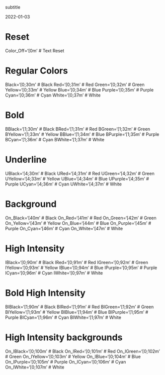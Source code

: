 subtitle

2022-01-03

Reset
=====

Color\_Off=‘\[0m’ \# Text Reset

Regular Colors
==============

Black=‘\[0;30m’ \# Black Red=‘\[0;31m’ \# Red Green=‘\[0;32m’ \# Green Yellow=‘\[0;33m’ \# Yellow Blue=‘\[0;34m’ \# Blue Purple=‘\[0;35m’ \# Purple Cyan=‘\[0;36m’ \# Cyan White=‘\[0;37m’ \# White

Bold
====

BBlack=‘\[1;30m’ \# Black BRed=‘\[1;31m’ \# Red BGreen=‘\[1;32m’ \# Green BYellow=‘\[1;33m’ \# Yellow BBlue=‘\[1;34m’ \# Blue BPurple=‘\[1;35m’ \# Purple BCyan=‘\[1;36m’ \# Cyan BWhite=‘\[1;37m’ \# White

Underline
=========

UBlack=‘\[4;30m’ \# Black URed=‘\[4;31m’ \# Red UGreen=‘\[4;32m’ \# Green UYellow=‘\[4;33m’ \# Yellow UBlue=‘\[4;34m’ \# Blue UPurple=‘\[4;35m’ \# Purple UCyan=‘\[4;36m’ \# Cyan UWhite=‘\[4;37m’ \# White

Background
==========

On\_Black=‘\[40m’ \# Black On\_Red=‘\[41m’ \# Red On\_Green=‘\[42m’ \# Green On\_Yellow=‘\[43m’ \# Yellow On\_Blue=‘\[44m’ \# Blue On\_Purple=‘\[45m’ \# Purple On\_Cyan=‘\[46m’ \# Cyan On\_White=‘\[47m’ \# White

High Intensity
==============

IBlack=‘\[0;90m’ \# Black IRed=‘\[0;91m’ \# Red IGreen=‘\[0;92m’ \# Green IYellow=‘\[0;93m’ \# Yellow IBlue=‘\[0;94m’ \# Blue IPurple=‘\[0;95m’ \# Purple ICyan=‘\[0;96m’ \# Cyan IWhite=‘\[0;97m’ \# White

Bold High Intensity
===================

BIBlack=‘\[1;90m’ \# Black BIRed=‘\[1;91m’ \# Red BIGreen=‘\[1;92m’ \# Green BIYellow=‘\[1;93m’ \# Yellow BIBlue=‘\[1;94m’ \# Blue BIPurple=‘\[1;95m’ \# Purple BICyan=‘\[1;96m’ \# Cyan BIWhite=‘\[1;97m’ \# White

High Intensity backgrounds
==========================

On\_IBlack=‘\[0;100m’ \# Black On\_IRed=‘\[0;101m’ \# Red On\_IGreen=‘\[0;102m’ \# Green On\_IYellow=‘\[0;103m’ \# Yellow On\_IBlue=‘\[0;104m’ \# Blue On\_IPurple=‘\[0;105m’ \# Purple On\_ICyan=‘\[0;106m’ \# Cyan On\_IWhite=‘\[0;107m’ \# White
